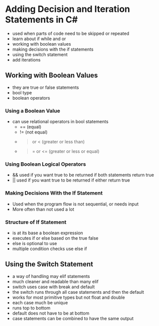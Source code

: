 # Adding Decision and Iteration Statements in C\#

- used when parts of code need to be skipped or repeated
- learn about if while and or
- working with boolean values
- making decisions with the if statements
- using the switch statement
- add iterations

## Working with Boolean Values

- they are true or false statements
- bool type
- boolean operators

### Using a Boolean Value

- can use relational operators in bool statements
    - == (equal)
    - != (not equal)
    - > or < (greater or less than)
    - >= or <= (greater or less or equal)

### Using Boolean Logical Operators

- && used if you want true to be returned if both statements return true
- || used if you want true to be returned if either return true

### Making Decisions With the If Statement

- Used when the program flow is not sequential, or needs input
- More often than not used a lot

### Structure of If Statement

- is at its base a boolean expression
- executes if or else based on the true false
- else is optional to use
- multiple condition checks use else if

## Using the Switch Statement

- a way of handling may elif statements
- much cleaner and readable than many elif
- switch uses case with break and default
- the switch runs through all case statements and then the default
- works for most primitive types but not float and double
- each case much be unique
- runs top to bottom
- default does not have to be at bottom
- case statements can be combined to have the same output
